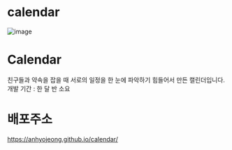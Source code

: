 # calendar
![image](https://github.com/anhyojeong/calendar/assets/87750523/4d09092a-8683-4537-8d59-412644641a0b)


# Calendar
친구들과 약속을 잡을 때 서로의 일정을 한 눈에 파악하기 힘들어서 만든 캘린더입니다.
개발 기간 : 한 달 반 소요


# 배포주소
https://anhyojeong.github.io/calendar/




